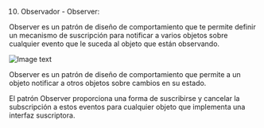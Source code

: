 10. Observador - Observer:

Observer es un patrón de diseño de comportamiento que te permite definir un mecanismo de suscripción para notificar a varios objetos sobre cualquier evento que le suceda al objeto que están observando.

![Image text](https://refactoring.guru/images/patterns/content/observer/observer-2x.png)

Observer es un patrón de diseño de comportamiento que permite a un objeto notificar a otros objetos sobre cambios en su estado.

El patrón Observer proporciona una forma de suscribirse y cancelar la subscripción a estos eventos para cualquier objeto que implementa una interfaz suscriptora.